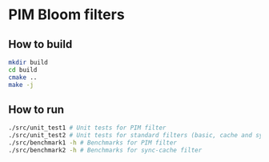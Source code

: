 # PIM Bloom filters

## How to build

```bash
mkdir build
cd build
cmake ..
make -j
```

## How to run

```bash
./src/unit_test1 # Unit tests for PIM filter
./src/unit_test2 # Unit tests for standard filters (basic, cache and sync variants)
./src/benchmark1 -h # Benchmarks for PIM filter
./src/benchmark2 -h # Benchmarks for sync-cache filter
```